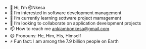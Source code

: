 - 👋 Hi, I’m @Nkesa
- 👀 I’m interested in software development management
- 🌱 I’m currently learning sottware project mamagement 
- 💞️ I’m looking to collaborate on application development projects
- 📫 How to reach me ankiambonkesa@gmail.com
- 😄 Pronouns: He, Him, His, Himself
- ⚡ Fun fact: I am among the 7.9 billion people on Earth

<!---
Nkesa/Nkesa is a ✨ special ✨ repository because its `README.md` (this file) appears on your GitHub profile.
You can click the Preview link to take a look at your changes.
--->
